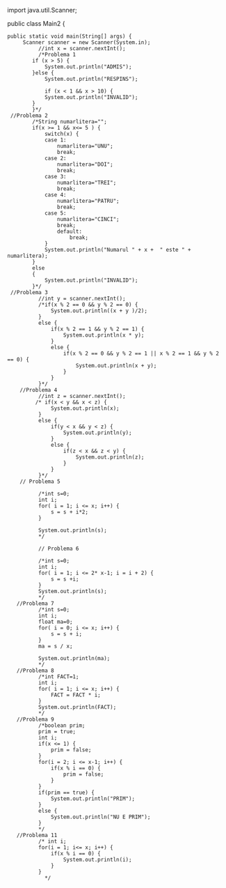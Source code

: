 import java.util.Scanner;

public class Main2 {

	public static void main(String[] args) {
		 Scanner scanner = new Scanner(System.in);
	          //int x = scanner.nextInt();
	          /*Problema 1
	        if (x > 5) {
	            System.out.println("ADMIS");
	        }else {
	            System.out.println("RESPINS");
	        
	        	if (x < 1 && x > 10) {
	            System.out.println("INVALID");
	        } 
	        }*/
	 //Problema 2
	        /*String numarlitera="";
	        if(x >= 1 && x<= 5 ) {
	        	switch(x) {
	        	case 1:
	        		numarlitera="UNU";
	        		break;
	        	case 2:
	        		numarlitera="DOI";
	        		break;
	        	case 3:
	        		numarlitera="TREI";
	        		break;
	        	case 4:
	        		numarlitera="PATRU";
	        		break;
	        	case 5:
	        		numarlitera="CINCI";
	        		break;
	        		default:
	        			break;
	        	}
	        	System.out.println("Numarul " + x +  " este " + numarlitera);
	        }
	        else
	        {
	        	System.out.println("INVALID");
	        }*/
	 //Problema 3
	          //int y = scanner.nextInt();
	          /*if(x % 2 == 0 && y % 2 == 0) {
	        	  System.out.println((x + y )/2);
	          }
	          else {
	        	  if(x % 2 == 1 && y % 2 == 1) {
	        		  System.out.println(x * y);
	        	  }
	        	  else {
	        		  if(x % 2 == 0 && y % 2 == 1 || x % 2 == 1 && y % 2 == 0) {
	        			  System.out.println(x + y);
	        		  }
	        	  }
	          }*/
	    //Problema 4
	          //int z = scanner.nextInt();
	         /* if(x < y && x < z) {
	        	  System.out.println(x);
	          }
	          else {
	        	  if(y < x && y < z) {
	        		  System.out.println(y);
	        	  }
	        	  else {
	        		  if(z < x && z < y) {
	        			  System.out.println(z);
	        		  }
	        	  }
	          }*/
	    // Problema 5 
	          
	          /*int s=0;
	          int i;
	          for( i = 1; i <= x; i++) {
	        	  s = s + i*2;
	          }
	          
	          System.out.println(s);
	          */
	     
	          // Problema 6
	          
	          /*int s=0;
	          int i;
	          for( i = 1; i <= 2* x-1; i = i + 2) {
	        	  s = s +i;
	          }
	          System.out.println(s);
	          */
	   //Problema 7 
	          /*int s=0;
	          int i;
	          float ma=0;
	          for( i = 0; i <= x; i++) {
	        	  s = s + i;
	          }
	          ma = s / x;
	          
	          System.out.println(ma);
	          */
	   //Problema 8
	          /*int FACT=1;
	          int i;
	          for( i = 1; i <= x; i++) {
	        	  FACT = FACT * i;
	          }
	          System.out.println(FACT);
	          */
	   //Problema 9
	          /*boolean prim;
	          prim = true;
	          int i;
	          if(x <= 1) {
	        	  prim = false;
	          }
	          for(i = 2; i <= x-1; i++) {
	        	  if(x % i == 0) {
	        		  prim = false;
	        	  }
	          }
	          if(prim == true) {
	        	  System.out.println("PRIM");
	          }
	          else {
	        	  System.out.println("NU E PRIM");
	          }
	          */
	   //Problema 11
	          /* int i;
	          for(i = 1; i<= x; i++) {
	        	  if(x % i == 0) {
	        		  System.out.println(i);
	        	  }
	          }
	            */ 


	 
 
  
